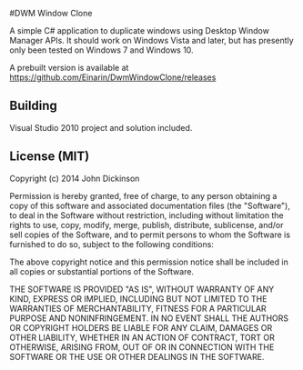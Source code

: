 #DWM Window Clone

A simple C# application to duplicate windows using Desktop Window Manager
APIs. It should work on Windows Vista and later, but has presently only been
tested on Windows 7 and Windows 10.

A prebuilt version is available at https://github.com/Einarin/DwmWindowClone/releases

## Building

Visual Studio 2010 project and solution included.

## License (MIT)

Copyright (c) 2014 John Dickinson

Permission is hereby granted, free of charge, to any person obtaining a copy
of this software and associated documentation files (the "Software"), to deal
in the Software without restriction, including without limitation the rights
to use, copy, modify, merge, publish, distribute, sublicense, and/or sell
copies of the Software, and to permit persons to whom the Software is
furnished to do so, subject to the following conditions:

The above copyright notice and this permission notice shall be included in
all copies or substantial portions of the Software.

THE SOFTWARE IS PROVIDED "AS IS", WITHOUT WARRANTY OF ANY KIND, EXPRESS OR
IMPLIED, INCLUDING BUT NOT LIMITED TO THE WARRANTIES OF MERCHANTABILITY,
FITNESS FOR A PARTICULAR PURPOSE AND NONINFRINGEMENT. IN NO EVENT SHALL THE
AUTHORS OR COPYRIGHT HOLDERS BE LIABLE FOR ANY CLAIM, DAMAGES OR OTHER
LIABILITY, WHETHER IN AN ACTION OF CONTRACT, TORT OR OTHERWISE, ARISING FROM,
OUT OF OR IN CONNECTION WITH THE SOFTWARE OR THE USE OR OTHER DEALINGS IN
THE SOFTWARE.
